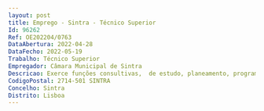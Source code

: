 ```yaml
--- 
layout: post
title: Emprego - Sintra - Técnico Superior
Id: 96262
Ref: OE202204/0763
DataAbertura: 2022-04-28
DataFecho: 2022-05-19
Trabalho: Técnico Superior
Empregador: Câmara Municipal de Sintra
Descricao: Exerce funções consultivas,  de estudo, planeamento, programação, avaliação e aplicação de métodos e processos de natureza técnica e ou científica, que visam fundamentar e preparar a decisão   Estudo, planeamento e elaboração de pareceres técnicos sobre instalações, infraestruturas, equipamentos elétricos, de baixa tensão, e iluminação pública, procedendo à elaboração de cadernos de encargos, memórias descritivas e orçamentos, no âmbito da contratação pública, acompanhando e fiscalizando obras municipais, na especialidade de eletrotecnia, gerindo e acompanhando a emissão de autos de consignação de obra, de receção provisória e receção definitiva, no âmbito das atribuições inerentes aos respetivos serviços municipais, na área da engenharia eletrotécnica.– Competências associadas à função   Competências transversais  Orientação para resultados  Orientação para o serviço público  Inovação e qualidade  Responsabilidade e compromisso com o serviço.  Competências específicas da carreira  Trabalho de equipa e cooperação  Conhecimentos Especializados e Experiência.  Competências específicas do posto de trabalho  Planeamento e organização  Iniciativa e autonomia.– Principais atividades   Elabora estudos e pareceres técnicos sobre instalações, infraestruturas, equipamentos elétricos, de baixa tensão (BT), e iluminação pública   Elabora cadernos de encargos, memórias descritivas e orçamentos, no âmbito da contratação pública   Gere, coordena, acompanha e fiscaliza obras municipais, na especialidade de eletrotecnia, gerindo e acompanhando a emissão de autos de consignação de obra, de receção provisória e receção definitiva.  Trata as solicitações reclamações, respeitantes a projetos em infraestruturas e instalações elétricas em espaços públicos, de Baixa Tensão e de Iluminação Pública e a projetos em Edifícios Municipais Deteta avarias anomalias, nas infraestruturas elétricas e equipamentos existentes no espaço público, elaboração do respetivo registo fotográfico, plantas de localização, e consequente encaminhamento à EDP D, para resolução    Gere os pedidos de assentamento, remoção, substituição e leitura de equipamentos de contagem de energia, designadamente, nas instalações para eventos festivos culturais, solicitando ao Distribuidor de energia (EDP D) a viabilidade elétrica dos mesmos, bem como acompanha a montagem e desmontagem dos equipamentos.    Gere a faturação e diagnóstico energético de Instalações de IP e em Edifícios Municipais (EM) implementando medidas de eficiência e poupança energética na IP, com vista a reduzir o impacto ambiental e o encargo energético com consumos de eletricidade.   Assegura o cumprimento da exploração das infraestruturas de BT, e de IP, concessionadas à EDP  Distribuição (EDP D), ao abrigo do Contrato de Concessão de Distribuição de energia elétrica em Baixa Tensão (CC) em vigor.
CodigoPostal: 2714-501 SINTRA
Concelho: Sintra
Distrito: Lisboa
--- 
```

